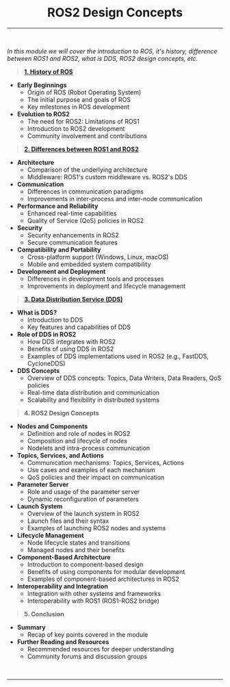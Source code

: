 <!-- <center><img src="http://mooc.e-yantra.org/img/eYantra_logo.svg" alt="e-yantra_logo" style="scale:75%;" /></center> -->

<style>
.back{
	position: fixed;
	width: 250px;
	height: 250px;
	top: 50%;
	left: 50%;
    margin-top: auto; 
    margin-left: auto; 
	opacity: 0.15;
    z-index: -1;
	}
</style>
<!-- <img src="http://mooc.e-yantra.org/img/EyantraLogoMini.png" class="back"> -->

<center>
    <h1>ROS2 Design Concepts</h1>
</center>

---

</br>

*In this module we will cover the introduction to ROS, it's history, difference between ROS1 and ROS2, what is DDS, ROS2 design concepts, etc.*

> **[1. History of ROS](history_of_ros.md)**
- **Early Beginnings**
  - Origin of ROS (Robot Operating System)
  - The initial purpose and goals of ROS
  - Key milestones in ROS development
- **Evolution to ROS2**
  - The need for ROS2: Limitations of ROS1
  - Introduction to ROS2 development
  - Community involvement and contributions

> **[2. Differences between ROS1 and ROS2](diff_ros_1_and_2.md)**
- **Architecture**
  - Comparison of the underlying architecture
  - Middleware: ROS1's custom middleware vs. ROS2's DDS
- **Communication**
  - Differences in communication paradigms
  - Improvements in inter-process and inter-node communication
- **Performance and Reliability**
  - Enhanced real-time capabilities
  - Quality of Service (QoS) policies in ROS2
- **Security**
  - Security enhancements in ROS2
  - Secure communication features
- **Compatibility and Portability**
  - Cross-platform support (Windows, Linux, macOS)
  - Mobile and embedded system compatibility
- **Development and Deployment**
  - Differences in development tools and processes
  - Improvements in deployment and lifecycle management

> **[3. Data Distribution Service (DDS)](dds.md)**
- **What is DDS?**
  - Introduction to DDS
  - Key features and capabilities of DDS
- **Role of DDS in ROS2**
  - How DDS integrates with ROS2
  - Benefits of using DDS in ROS2
  - Examples of DDS implementations used in ROS2 (e.g., FastDDS, CycloneDDS)
- **DDS Concepts**
  - Overview of DDS concepts: Topics, Data Writers, Data Readers, QoS policies
  - Real-time data distribution and communication
  - Scalability and flexibility in distributed systems

> **4. ROS2 Design Concepts**
- **Nodes and Components**
  - Definition and role of nodes in ROS2
  - Composition and lifecycle of nodes
  - Nodelets and intra-process communication
- **Topics, Services, and Actions**
  - Communication mechanisms: Topics, Services, Actions
  - Use cases and examples of each mechanism
  - QoS policies and their impact on communication
- **Parameter Server**
  - Role and usage of the parameter server
  - Dynamic reconfiguration of parameters
- **Launch System**
  - Overview of the launch system in ROS2
  - Launch files and their syntax
  - Examples of launching ROS2 nodes and systems
- **Lifecycle Management**
  - Node lifecycle states and transitions
  - Managed nodes and their benefits
- **Component-Based Architecture**
  - Introduction to component-based design
  - Benefits of using components for modular development
  - Examples of component-based architectures in ROS2
- **Interoperability and Integration**
  - Integration with other systems and frameworks
  - Interoperability with ROS1 (ROS1-ROS2 bridge)

> **5. Conclusion**
- **Summary**
  - Recap of key points covered in the module
- **Further Reading and Resources**
  - Recommended resources for deeper understanding
  - Community forums and discussion groups

</br>

-------